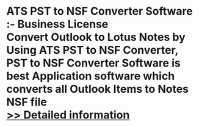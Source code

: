 # ATS PST to NSF Converter Software :- Business License<br />Convert Outlook to Lotus Notes by Using ATS PST to NSF Converter, PST to NSF Converter Software is best Application software which converts all Outlook Items to Notes NSF file<br />[>> Detailed information](https://secure.shareit.com/shareit/product.html?productid=300778928&affiliateid=200057808)
